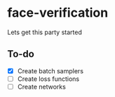 # face-verification
Lets get this party started

## To-do
- [x] Create batch samplers
- [ ] Create loss functions
- [ ] Create networks